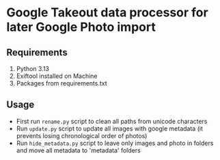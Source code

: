 ﻿# Google Takeout data processor for later Google Photo import

## Requirements
1. Python 3.13
2. Exiftool installed on Machine 
3. Packages from requirements.txt

## Usage 

- First run `rename.py` script to clean all paths from unicode characters
- Run `update.py` script to update all images with google metadata (it prevents losing chronological order of photos)
- Run `hide_metadata.py` script to leave only images and photo in folders and move all metadata to 'metadata' folders